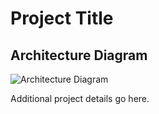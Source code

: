 # Project Title

## Architecture Diagram

![Architecture Diagram](images/RCW-Infrastrcture.png)

Additional project details go here.
